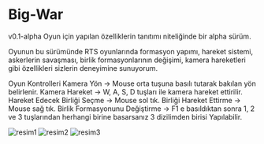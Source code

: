 # Big-War

v0.1-alpha
Oyun için yapılan özelliklerin tanıtımı niteliğinde bir alpha sürüm.

Oyunun bu sürümünde RTS oyunlarında formasyon yapımı, hareket sistemi, askerlerin savaşması, birlik formasyonlarının değişimi, kamera hareketleri gibi özellikleri sizlerin deneyimine sunuyorum. 

Oyun Kontrolleri
Kamera Yön -> Mouse orta tuşuna basılı tutarak bakılan yön belirlenir.
Kamera Hareket -> W, A, S, D tuşları ile kamera hareket ettirilir.
Hareket Edecek Birliği Seçme -> Mouse sol tık.
Birliği Hareket Ettirme -> Mouse sağ tık.
Birlik Formasyonunu Değiştirme -> F1 e basıldıktan sonra 1, 2 ve 3 tuşlarından herhangi birine basarsanız 3 dizilimden birisi Yapılabilir.

![resim1](https://user-images.githubusercontent.com/79940029/112479627-481e2000-8d86-11eb-8c7a-74936b11c9ae.jpg)
![resim2](https://user-images.githubusercontent.com/79940029/112479674-53714b80-8d86-11eb-87ff-925101636730.jpg)
![resim3](https://user-images.githubusercontent.com/79940029/112479682-55d3a580-8d86-11eb-8c9f-f420afad9aba.jpg)
